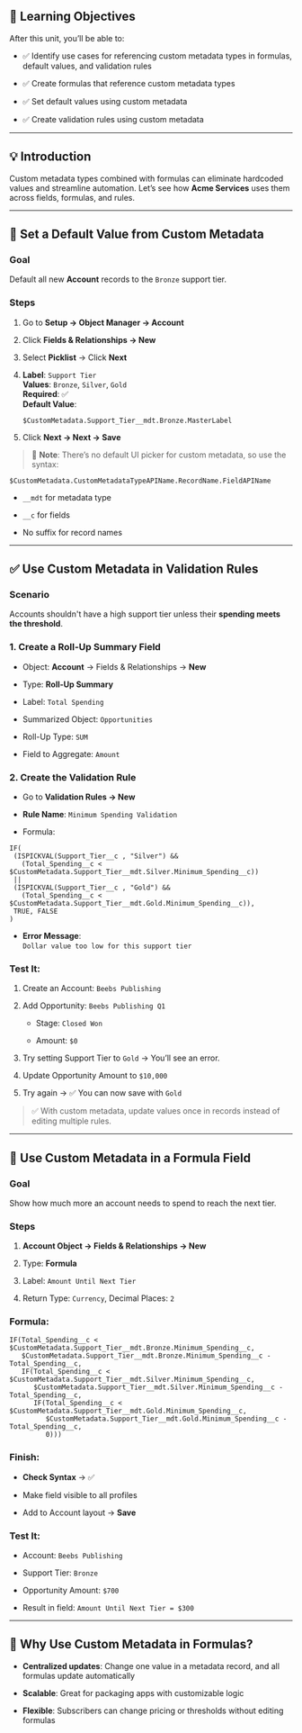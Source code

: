 ## 🎯 Learning Objectives

After this unit, you’ll be able to:

- ✅ Identify use cases for referencing custom metadata types in formulas, default values, and validation rules
    
- ✅ Create formulas that reference custom metadata types
    
- ✅ Set default values using custom metadata
    
- ✅ Create validation rules using custom metadata
    

---

## 💡 Introduction

Custom metadata types combined with formulas can eliminate hardcoded values and streamline automation. Let’s see how **Acme Services** uses them across fields, formulas, and rules.

---

## 📝 Set a Default Value from Custom Metadata

### Goal

Default all new **Account** records to the `Bronze` support tier.

### Steps

1. Go to **Setup → Object Manager → Account**
    
2. Click **Fields & Relationships → New**
    
3. Select **Picklist** → Click **Next**
    
4. **Label**: `Support Tier`  
    **Values**: `Bronze`, `Silver`, `Gold`  
    **Required**: ✅  
    **Default Value**:
    
    ```plaintext
    $CustomMetadata.Support_Tier__mdt.Bronze.MasterLabel
    ```
    
5. Click **Next → Next → Save**
    

> 🔎 **Note**: There’s no default UI picker for custom metadata, so use the syntax:

```plaintext
$CustomMetadata.CustomMetadataTypeAPIName.RecordName.FieldAPIName
```

- `__mdt` for metadata type
    
- `__c` for fields
    
- No suffix for record names
    

---

## ✅ Use Custom Metadata in Validation Rules

### Scenario

Accounts shouldn't have a high support tier unless their **spending meets the threshold**.

### 1. Create a Roll-Up Summary Field

- Object: **Account** → Fields & Relationships → **New**
    
- Type: **Roll-Up Summary**
    
- Label: `Total Spending`
    
- Summarized Object: `Opportunities`
    
- Roll-Up Type: `SUM`
    
- Field to Aggregate: `Amount`
    

### 2. Create the Validation Rule

- Go to **Validation Rules → New**
    
- **Rule Name**: `Minimum Spending Validation`
    
- Formula:
    

```plaintext
IF(
 (ISPICKVAL(Support_Tier__c , "Silver") &&
   (Total_Spending__c < $CustomMetadata.Support_Tier__mdt.Silver.Minimum_Spending__c))
 ||
 (ISPICKVAL(Support_Tier__c , "Gold") &&
   (Total_Spending__c < $CustomMetadata.Support_Tier__mdt.Gold.Minimum_Spending__c)),
 TRUE, FALSE
)
```

- **Error Message**:  
    `Dollar value too low for this support tier`
    

### Test It:

1. Create an Account: `Beebs Publishing`
    
2. Add Opportunity: `Beebs Publishing Q1`
    
    - Stage: `Closed Won`
        
    - Amount: `$0`
        
3. Try setting Support Tier to `Gold` → You’ll see an error.
    
4. Update Opportunity Amount to `$10,000`
    
5. Try again → ✅ You can now save with `Gold`
    

> ✅ With custom metadata, update values once in records instead of editing multiple rules.

---

## 🧮 Use Custom Metadata in a Formula Field

### Goal

Show how much more an account needs to spend to reach the next tier.

### Steps

1. **Account Object → Fields & Relationships → New**
    
2. Type: **Formula**
    
3. Label: `Amount Until Next Tier`
    
4. Return Type: `Currency`, Decimal Places: `2`
    

### Formula:

```plaintext
IF(Total_Spending__c < $CustomMetadata.Support_Tier__mdt.Bronze.Minimum_Spending__c,
   $CustomMetadata.Support_Tier__mdt.Bronze.Minimum_Spending__c - Total_Spending__c,
   IF(Total_Spending__c < $CustomMetadata.Support_Tier__mdt.Silver.Minimum_Spending__c,
      $CustomMetadata.Support_Tier__mdt.Silver.Minimum_Spending__c - Total_Spending__c,
      IF(Total_Spending__c < $CustomMetadata.Support_Tier__mdt.Gold.Minimum_Spending__c,
         $CustomMetadata.Support_Tier__mdt.Gold.Minimum_Spending__c - Total_Spending__c,
         0)))
```

### Finish:

- **Check Syntax** → ✅
    
- Make field visible to all profiles
    
- Add to Account layout → **Save**
    

### Test It:

- Account: `Beebs Publishing`
    
- Support Tier: `Bronze`
    
- Opportunity Amount: `$700`
    
- Result in field: `Amount Until Next Tier = $300`
    

---

## 🧠 Why Use Custom Metadata in Formulas?

- **Centralized updates**: Change one value in a metadata record, and all formulas update automatically
    
- **Scalable**: Great for packaging apps with customizable logic
    
- **Flexible**: Subscribers can change pricing or thresholds without editing formulas
    
